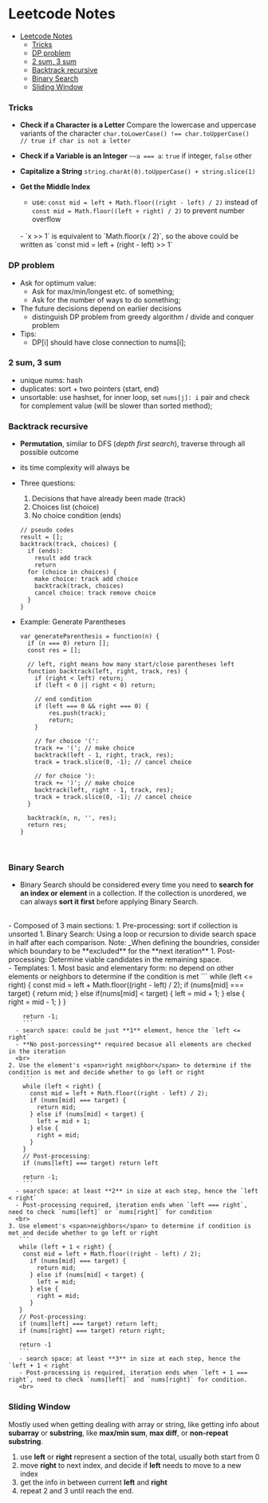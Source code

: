 # Leetcode Notes

- [Leetcode Notes](#leetcode-notes)
    - [Tricks](#tricks)
    - [DP problem](#dp-problem)
    - [2 sum, 3 sum](#2-sum-3-sum)
    - [Backtrack recursive](#backtrack-recursive)
    - [Binary Search](#binary-search)
    - [Sliding Window](#sliding-window)


### Tricks
  - **Check if a Character is a Letter**
    Compare the lowercase and uppercase variants of the character
    `char.toLowerCase() !== char.toUpperCase() // true if char is not a letter`
    <br>

  - **Check if a Variable is an Integer**
    `~~a === a`: `true` if integer, `false` other
    <br>

  - **Capitalize a String**
    `string.charAt(0).toUpperCase() + string.slice(1)`
    <br>

  - **Get the Middle Index**
    - use: 
    `const mid = left + Math.floor((right - left) / 2)` 
    instead of 
    `const mid = Math.floor((left + right) / 2)`
    to prevent number overflow
    <br>
    - `x >> 1` is equivalent to `Math.floor(x / 2)`, so the above could be written as
        `const mid = left + (right - left) >> 1`
    <br>
  

### DP problem

  - Ask for optimum value:
    - Ask for max/min/longest etc. of something;
    - Ask for the number of ways to do something;
  - The future decisions depend on earlier decisions
    - distinguish DP problem from greedy algorithm / divide and conquer problem
  - Tips:
    - DP[i] should have close connection to nums[i];
      <br>


### 2 sum, 3 sum
  - unique nums: hash
  - duplicates: sort + two pointers (start, end)
  - unsortable: use hashset, for inner loop, set `nums[j]: i` pair and check for complement value (will be slower than sorted method);
    <br>

### Backtrack recursive

  - **Permutation**, similar to DFS (_depth first search_), traverse through all possible outcome
  - its time complexity will always be
  - Three questions:

    1. Decisions that have already been made (track)
    2. Choices list (choice)
    3. No choice condition (ends)

    ```
    // pseudo codes
    result = [];
    backtrack(track, choices) {
      if (ends):
        result add track
        return
      for (choice in choices) {
        make choice: track add choice
        backtrack(track, choices)
        cancel choice: track remove choice
      }
    }
    ```

  - Example: Generate Parentheses

    ```
    var generateParenthesis = function(n) {
      if (n === 0) return [];
      const res = [];

      // left, right means how many start/close parentheses left
      function backtrack(left, right, track, res) {
        if (right < left) return;
        if (left < 0 || right < 0) return;

        // end condition
        if (left === 0 && right === 0) {
            res.push(track);
            return;
        }

        // for choice '(':
        track += '('; // make choice
        backtrack(left - 1, right, track, res);
        track = track.slice(0, -1); // cancel choice

        // for choice '):
        track += ')'; // make choice
        backtrack(left, right - 1, track, res);
        track = track.slice(0, -1); // cancel choice
      }

      backtrack(n, n, '', res);
      return res;
    }
    ```
    <br>
### Binary Search
  - Binary Search should be considered every time you need to **search for an index or element** in a collection. If the collection is unordered, we can always **sort it first** before applying Binary Search.
  <br>
  - Composed of 3 main sections:
    1. Pre-processing: sort if collection is unsorted
    1. Binary Search: Using a loop or recursion to divide search space in half after each comparison. <span>Note</span>: _When defining the boundries, consider which boundary to be **excluded** for the **next iteration**
    1. Post-processing: Determine viable candidates in the remaining space.
    <br>
  - Templates:
    1. Most basic and elementary form: no depend on other elements or neighbors to determine if the condition is met
        ```
        while (left <= right) {
          const mid = left + Math.floor((right - left) / 2);
          if (nums[mid] === target) {
            return mid;
          } else if(nums[mid] < target) {
            left = mid + 1;
          } else {
            right = mid - 1;
          }
        }

        return -1;
        ```
      - search space: could be just **1** element, hence the `left <= right` 
      - **No post-porcessing** required becasue all elements are checked in the iteration
      <br>
    2. Use the element's <span>right neighbor</span> to determine if the condition is met and decide whether to go left or right
        ```
        while (left < right) { 
          const mid = left + Math.floor((right - left) / 2);
          if (nums[mid] === target) {
            return mid;
          } else if (nums[mid] < target) {
            left = mid + 1;
          } else {
            right = mid;
          }
        }
        // Post-processing:
        if (nums[left] === target) return left

        return -1;
        ```
      - search space: at least **2** in size at each step, hence the `left < right` 
      - Post-processing required, iteration ends when `left === right`, need to check `nums[left]` or `nums[right]` for condition
      <br>
    3. Use element's <span>neighbors</span> to determine if condition is met and decide whether to go left or right
       ```
       while (left + 1 < right) {
        const mid = left + Math.floor((right - left) / 2);
          if (nums[mid] === target) {
            return mid;
          } else if (nums[mid] < target) {
            left = mid;
          } else {
            right = mid;
          }
       }
       // Post-processing:
       if (nums[left] === target) return left;
       if (nums[right] === target) return right;

       return -1
       ```
       - search space: at least **3** in size at each step, hence the `left + 1 < right` 
       - Post-processing is required, iteration ends when `left + 1 === right`, need to check `nums[left]` and `nums[right]` for condition.
       <br>

### Sliding Window
  Mostly used when getting dealing with <span>array</span> or <span>string</span>,  like getting info about **subarray** or **substring**, like **max/min sum**, **max diff**, or **non-repeat substring**.
  <br>
  1. use **left** or **right** represent a section of the total, usually both start from 0
  1. move **right** to next index, and decide if **left** needs to move to a new index
  1. get the info in between current **left** and **right**
  1. repeat 2 and 3 until reach the end.